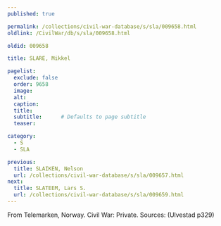 ```yaml
---
published: true

permalink: /collections/civil-war-database/s/sla/009658.html
oldlink: /CivilWar/db/s/sla/009658.html

oldid: 009658

title: SLARE, Mikkel

pagelist:
  exclude: false
  order: 9658
  image: 
  alt:
  caption:
  title:
  subtitle:      # Defaults to page subtitle
  teaser:

category: 
  - S 
  - SLA

previous:
  title: SLAIKEN, Nelson
  url: /collections/civil-war-database/s/sla/009657.html  
next:
  title: SLATEEM, Lars S.
  url: /collections/civil-war-database/s/sla/009659.html   
---
```

From Telemarken, Norway. Civil War: Private. Sources: (Ulvestad p329)